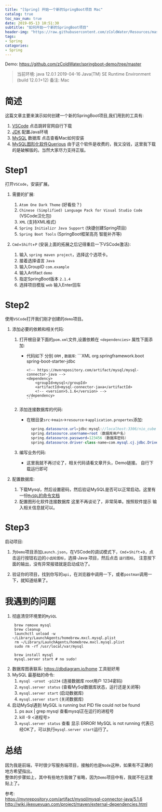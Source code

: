 ```yaml
---
title: "[Spring] 开始一个新的SpringBoot项目 Mac"
catalog: true
toc_nav_num: true
date: 2019-05-13 10:51:30
subtitle: "如何开始一个新的SpringBoot项目"
header-img: "https://raw.githubusercontent.com/zColdWater/Resources/master/Images/cover.jpg"
tags:
- Spring
catagories:
- Spring
---
```


Demo: https://github.com/zColdWater/springboot-demo/tree/master

> 当前环境: java 12.0.1 2019-04-16 Java(TM) SE Runtime Environment (build 12.0.1+12) 备注: Mac

简述
=======
这篇文章主要来演示如何创建一个新的SpringBoot项目,我们用到的工具有: 

1. [VSCode](https://code.visualstudio.com/) 点击跳转官网自行下载  
2. [JDK](https://www.oracle.com/technetwork/java/javase/downloads/index.html) 配置Java环境
3. [MySQL](https://gist.github.com/nrollr/3f57fc15ded7dddddcc4e82fe137b58e) 数据库 点击查看Mac如何安装
4. [MySQL图形化软件Querious](https://www.waitsun.com/querious-2-1-12.html) 由于这个软件是收费的，我又没钱，这里我下载的是破解版的。当然大家尽力支持正版。 

Step1
=======
打开`VSCode`，安装扩展。 
1. 需要的扩展:
   1. `Atom One Dark Theme` (好看些？)
   2. `Chinese (Simplified) Language Pack for Visual Studio Code `(VSCode汉化包)
   3. `XML` (支持XML格式)
   4. `Spring Initializr Java Support` (快捷创建Spring项目)
   5. `Spring Boot Tools` (SpringBoot框架高亮 智能补齐等)
   

2. `Cmd`+`Shift`+`P` (安装上面的拓展之后记得重启一下VSCode激活):
   1. 输入 `spring maven project`，选择这个选项卡。
   2. 接着选择语言 `Java`
   3. 输入GroupID `com.example`
   4. 输入Artifact `demo`
   5. 指定SpringBoot版本 `2.1.4`
   6. 选择项目模版 `web` 输入Enter回车



Step2
=======
使用`VSCode`打开我们刚才创建的`demo`项目。  

1. 添加必要的依赖和相关代码:
   1. 打开根目录下面的`pom.xml`文件,设置依赖在 `<dependencies>` 属性下面添加: 
      * 代码如下 分别 `ORM` , `数据库`:
            ```XML
            <dependency>
                <groupId>org.springframework.boot</groupId>
                <artifactId>spring-boot-starter-jdbc</artifactId>
            </dependency>

            <!-- https://mvnrepository.com/artifact/mysql/mysql-connector-java -->
            <dependency>
                <groupId>mysql</groupId>
                <artifactId>mysql-connector-java</artifactId>
                <!-- <version>5.1.6</version> -->
            </dependency>
            ```
    2. 添加连接数据库的代码:
       * 在根目录`src`->`main`->`resource`->`application.propertes`添加: 
          ```java
            spring.datasource.url=jdbc:mysql://localhost:3306/nio_cube  (nio_cube是你创建的数据库名称)
            spring.datasource.username=root (数据库用户名)
            spring.datasource.password=123456 (数据库密码)
            spring.datasource.driver-class-name=com.mysql.cj.jdbc.Driver（指明jdbc驱动）
          ```

    3. 编写业务代码: 
       * 这里我就不再讨论了，相关代码请看文章开头，Demo链接。 自行下载运行即可

2. 配置数据库: 
   1. 下载Mysql，然后设置密码，然后验证MySQL是否可以正常启动。这里有一份[`MySQL`的命令文档](https://dev.mysql.com/doc/mysql-shell/8.0/en/mysql-shell-commands.html)
   2. 配置图形化软件连接数据库 这里不再谈论了，非常简单。按照软件提示 输入相关信息就可以。


Step3
=======
启动项目:

1. 为`Demo`项目添加`Launch.json`，在VSCode的调试模式下，`Cmd`+`Shift`+`D`，点击运行按钮右边的`小齿轮图标`，选择·Java·项目，然后点击 `运行图标`。 注意按下面的输出，没有异常报错就是启动成功了。

2. 验证你的项目，找到你写的`api`，在浏览器中调用一下，或者`postman`调用一下，就知道结果了。

我遇到的问题
=======
1. 彻底清空环境里的`MySQL` 
   ```
    brew remove mysql
    brew cleanup
    launchctl unload -w ~/Library/LaunchAgents/homebrew.mxcl.mysql.plist
    rm ~/Library/LaunchAgents/homebrew.mxcl.mysql.plist
    sudo rm -rf /usr/local/var/mysql

    brew install mysql
    mysql.server start # no sudo!
   ``` 
2. 数据库图表联系: https://dbdiagram.io/home 工具挺好用
3. MySQL 最基础的命令: 
   1. `mysql -uroot -p1234` (连接数据库 root用户 1234密码)
   2. `mysql.server status` (查看MySql数据库状态，运行还是关闭等)
   3. `mysql.server start` (启动数据库)
   4. `mysql.server start` (关闭数据库)
4. 启动MySql遇到 MySQL is running but PID file could not be found 
   1. ps aux | grep mysql 查看mysql正在运行的进程号
   2. kill -9 <进程号> 
   3. `mysql.server status` 查看 显示 ERROR! MySQL is not running 代表已经OK了，可以执行`mysql.server start`运行了。 

总结
=======
因为我是前端，平时很少写服务端项目，接触的也是`Node`这种，如果有不正确的地方希望指出。  
整体的步骤如上，其中有些地方我做了省略，因为`Demo`项目中有，我就不在这里贴上了。



参考:   
https://mvnrepository.com/artifact/mysql/mysql-connector-java/5.1.6    
http://wiki.jikexueyuan.com/project/maven/external-dependencies.html  
